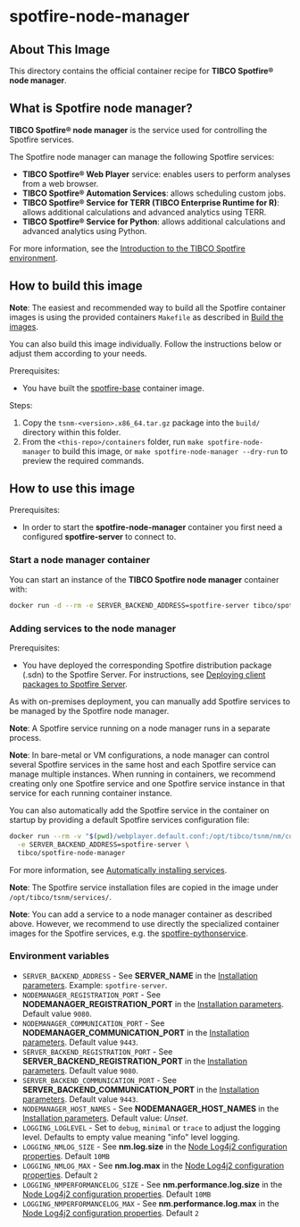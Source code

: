 # spotfire-node-manager

## About This Image

This directory contains the official container recipe for **TIBCO Spotfire® node manager**. 

## What is Spotfire node manager?

**TIBCO Spotfire® node manager** is the service used for controlling the Spotfire services.

The Spotfire node manager can manage the following Spotfire services:
- **TIBCO Spotfire® Web Player** service: enables users to perform analyses from a web browser. 
- **TIBCO Spotfire® Automation Services**: allows scheduling custom jobs.
- **TIBCO Spotfire® Service for TERR (TIBCO Enterprise Runtime for R)**: allows additional calculations and advanced analytics using TERR.
- **TIBCO Spotfire® Service for Python**: allows additional calculations and advanced analytics using Python. 

For more information, see the [Introduction to the TIBCO Spotfire environment](https://docs.tibco.com/pub/spotfire_server/latest/doc/html/TIB_sfire_server_tsas_admin_help/server/topics/introduction_to_the_tibco_spotfire_environment.html).

## How to build this image

**Note**: The easiest and recommended way to build all the Spotfire container images is using the provided containers `Makefile` as described in [Build the images](../README.md#build-the-images).

You can also build this image individually.
Follow the instructions below or adjust them according to your needs.

Prerequisites:
- You have built the [spotfire-base](../spotfire-base/README.md) container image.

Steps:
1. Copy the `tsnm-<version>.x86_64.tar.gz` package into the `build/` directory within this folder.
2. From the `<this-repo>/containers` folder, run `make spotfire-node-manager` to build this image, or `make spotfire-node-manager --dry-run` to preview the required commands.

## How to use this image

Prerequisites:
- In order to start the **spotfire-node-manager** container you first need a configured **spotfire-server** to connect to.

### Start a node manager container

You can start an instance of the **TIBCO Spotfire node manager** container with:
```bash
docker run -d --rm -e SERVER_BACKEND_ADDRESS=spotfire-server tibco/spotfire-node-manager
```

### Adding services to the node manager

Prerequisites:
- You have deployed the corresponding Spotfire distribution package (.sdn) to the Spotfire Server. 
For instructions, see [Deploying client packages to Spotfire Server](https://docs.tibco.com/pub/spotfire_server/latest/doc/html/TIB_sfire_server_tsas_admin_help/server/topics/deploying_client_packages_to_spotfire_server.html).

As with on-premises deployment, you can manually add Spotfire services to be managed by the Spotfire node manager.

**Note**: A Spotfire service running on a node manager runs in a separate process.

**Note**: In bare-metal or VM configurations, a node manager can control several Spotfire services in the same host and each Spotfire service can manage multiple instances.
When running in containers, we recommend creating only one Spotfire service and one Spotfire service instance in that service for each running container instance.

You can also automatically add the Spotfire service in the container on startup by providing a default Spotfire services configuration file: 
```bash
docker run --rm -v "$(pwd)/webplayer.default.conf:/opt/tibco/tsnm/nm/config/default.conf" \
  -e SERVER_BACKEND_ADDRESS=spotfire-server \
  tibco/spotfire-node-manager
```

For more information, see [Automatically installing services](https://docs.tibco.com/pub/spotfire_server/latest/doc/html/TIB_sfire_server_tsas_admin_help/server/topics/automatically_installing_services_and_instances.html).

**Note**: The Spotfire service installation files are copied in the image under `/opt/tibco/tsnm/services/`.

**Note**: You can add a service to a node manager container as described above. However, we recommend to use directly the specialized container images for the Spotfire services, e.g. the [spotfire-pythonservice](../spotfire-pythonservice/README.md).

### Environment variables

- `SERVER_BACKEND_ADDRESS` - See **SERVER_NAME** in the [Installation parameters](https://docs.tibco.com/pub/spotfire_server/latest/doc/html/TIB_sfire_server_tsas_admin_help/server/topics/node_manager_installation.html). Example: `spotfire-server`.
- `NODEMANAGER_REGISTRATION_PORT` - See **NODEMANAGER_REGISTRATION_PORT** in the [Installation parameters](https://docs.tibco.com/pub/spotfire_server/latest/doc/html/TIB_sfire_server_tsas_admin_help/server/topics/node_manager_installation.html). Default value `9080`.
- `NODEMANAGER_COMMUNICATION_PORT` -  See **NODEMANAGER_COMMUNICATION_PORT** in the [Installation parameters](https://docs.tibco.com/pub/spotfire_server/latest/doc/html/TIB_sfire_server_tsas_admin_help/server/topics/node_manager_installation.html). Default value `9443`.
- `SERVER_BACKEND_REGISTRATION_PORT` - See **SERVER_BACKEND_REGISTRATION_PORT** in the [Installation parameters](https://docs.tibco.com/pub/spotfire_server/latest/doc/html/TIB_sfire_server_tsas_admin_help/server/topics/node_manager_installation.html). Default value `9080`.
- `SERVER_BACKEND_COMMUNICATION_PORT` - See **SERVER_BACKEND_COMMUNICATION_PORT** in the [Installation parameters](https://docs.tibco.com/pub/spotfire_server/latest/doc/html/TIB_sfire_server_tsas_admin_help/server/topics/node_manager_installation.html). Default value `9443`.
- `NODEMANAGER_HOST_NAMES` - See **NODEMANAGER_HOST_NAMES** in the [Installation parameters](https://docs.tibco.com/pub/spotfire_server/latest/doc/html/TIB_sfire_server_tsas_admin_help/server/topics/node_manager_installation.html). Default value: *Unset*.
- `LOGGING_LOGLEVEL` - Set to `debug`, `minimal` or `trace` to adjust the logging level. Defaults to empty value meaning "info" level logging.
- `LOGGING_NMLOG_SIZE` - See **nm.log.size** in the [Node Log4j2 configuration properties](https://docs.tibco.com/pub/spotfire_server/latest/doc/html/TIB_sfire_server_tsas_admin_help/server/topics/node_log4j2_configuration_properties.html). Default `10MB`
- `LOGGING_NMLOG_MAX` - See **nm.log.max** in the [Node Log4j2 configuration properties](https://docs.tibco.com/pub/spotfire_server/latest/doc/html/TIB_sfire_server_tsas_admin_help/server/topics/node_log4j2_configuration_properties.html). Default `2`
- `LOGGING_NMPERFORMANCELOG_SIZE` - See **nm.performance.log.size** in the [Node Log4j2 configuration properties](https://docs.tibco.com/pub/spotfire_server/latest/doc/html/TIB_sfire_server_tsas_admin_help/server/topics/node_log4j2_configuration_properties.html). Default `10MB`
- `LOGGING_NMPERFORMANCELOG_MAX` - See **nm.performance.log.max** in the [Node Log4j2 configuration properties](https://docs.tibco.com/pub/spotfire_server/latest/doc/html/TIB_sfire_server_tsas_admin_help/server/topics/node_log4j2_configuration_properties.html). Default `2`